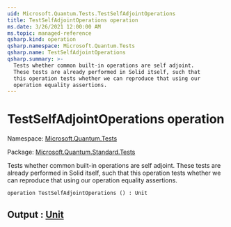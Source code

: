 ```yaml
---
uid: Microsoft.Quantum.Tests.TestSelfAdjointOperations
title: TestSelfAdjointOperations operation
ms.date: 3/26/2021 12:00:00 AM
ms.topic: managed-reference
qsharp.kind: operation
qsharp.namespace: Microsoft.Quantum.Tests
qsharp.name: TestSelfAdjointOperations
qsharp.summary: >-
  Tests whether common built-in operations are self adjoint.
  These tests are already performed in Solid itself, such that
  this operation tests whether we can reproduce that using our
  operation equality assertions.
---
```


# TestSelfAdjointOperations operation

Namespace: [Microsoft.Quantum.Tests](xref:Microsoft.Quantum.Tests)

Package: [Microsoft.Quantum.Standard.Tests](https://nuget.org/packages/Microsoft.Quantum.Standard.Tests)


Tests whether common built-in operations are self adjoint.These tests are already performed in Solid itself, such thatthis operation tests whether we can reproduce that using ouroperation equality assertions.

```qsharp
operation TestSelfAdjointOperations () : Unit
```


## Output : [Unit](xref:microsoft.quantum.lang-ref.unit)

